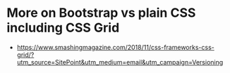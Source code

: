 # More on Bootstrap vs plain CSS including CSS Grid

* https://www.smashingmagazine.com/2018/11/css-frameworks-css-grid/?utm_source=SitePoint&utm_medium=email&utm_campaign=Versioning
